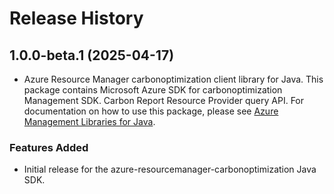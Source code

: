 # Release History

## 1.0.0-beta.1 (2025-04-17)

- Azure Resource Manager carbonoptimization client library for Java. This package contains Microsoft Azure SDK for carbonoptimization Management SDK. Carbon Report Resource Provider query API. For documentation on how to use this package, please see [Azure Management Libraries for Java](https://aka.ms/azsdk/java/mgmt).
### Features Added

- Initial release for the azure-resourcemanager-carbonoptimization Java SDK.
